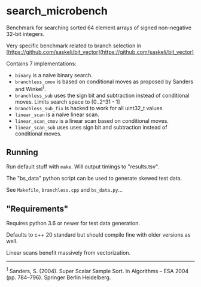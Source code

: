 # search_microbench

Benchmark for searching sorted 64 element arrays of signed non-negative 32-bit integers.

Very specific benchmark related to branch selection in [https://github.com/saskeli/bit_vector](https://github.com/saskeli/bit_vector)

Contains 7 implementations:

* `binary` is a naive binary search.
* `branchless_cmov` is based on conditional moves as proposed by Sanders and Winkel<sup>1</sup>.
* `branchless_sub` uses the sign bit and subtraction instead of conditional moves. Limits search space to [0..2^31 - 1]
* `branchless_sub_fix` is hacked to work for all uint32_t values
* `linear_scan` is a naive linear scan.
* `linear_scan_cmov` is a linear scan based on conditional moves.
* `linear_scan_sub` uses uses sign bit and subtraction instead of conditional moves.

## Running

Run default stuff with `make`. Will output timings to "results.tsv".

The "bs_data" python script can be used to generate skewed test data.

See `Makefile`, `branchless.cpp` and `bs_data.py`...

## "Requirements"

Requires python 3.6 or newer for test data generation.

Defaults to c++ 20 standard but should compile fine with older versions as well.

Linear scans benefit massively from vectorization.

-----------------------------------------------------

<sup>1</sup> Sanders, S. (2004). Super Scalar Sample Sort. In Algorithms – ESA 2004 (pp. 784–796). Springer Berlin Heidelberg.
